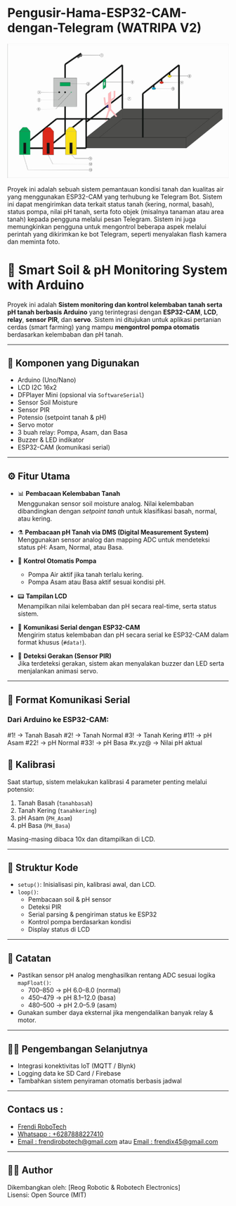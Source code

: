 # Pengusir-Hama-ESP32-CAM-dengan-Telegram (WATRIPA V2)

![alt text](https://github.com/Frendi-X/WATRIPA-V2/blob/main/Project.png?raw=true)

Proyek ini adalah sebuah sistem pemantauan kondisi tanah dan kualitas air yang menggunakan ESP32-CAM yang terhubung ke Telegram Bot. Sistem ini dapat mengirimkan data terkait status tanah (kering, normal, basah), status pompa, nilai pH tanah, serta foto objek (misalnya tanaman atau area tanah) kepada pengguna melalui pesan Telegram. Sistem ini juga memungkinkan pengguna untuk mengontrol beberapa aspek melalui perintah yang dikirimkan ke bot Telegram, seperti menyalakan flash kamera dan meminta foto.

# 🌱 Smart Soil & pH Monitoring System with Arduino

Proyek ini adalah **Sistem monitoring dan kontrol kelembaban tanah serta pH tanah berbasis Arduino** yang terintegrasi dengan **ESP32-CAM**, **LCD**, **relay**, **sensor PIR**, dan **servo**. Sistem ini ditujukan untuk aplikasi pertanian cerdas (smart farming) yang mampu **mengontrol pompa otomatis** berdasarkan kelembaban dan pH tanah.

---

## 🔧 Komponen yang Digunakan

- Arduino (Uno/Nano)
- LCD I2C 16x2
- DFPlayer Mini (opsional via `SoftwareSerial`)
- Sensor Soil Moisture
- Sensor PIR
- Potensio (setpoint tanah & pH)
- Servo motor
- 3 buah relay: Pompa, Asam, dan Basa
- Buzzer & LED indikator
- ESP32-CAM (komunikasi serial)

---

## ⚙️ Fitur Utama

- 📊 **Pembacaan Kelembaban Tanah**  
  Menggunakan sensor soil moisture analog. Nilai kelembaban dibandingkan dengan *setpoint tanah* untuk klasifikasi basah, normal, atau kering.

- ⚗️ **Pembacaan pH Tanah via DMS (Digital Measurement System)**  
  Menggunakan sensor analog dan mapping ADC untuk mendeteksi status pH: Asam, Normal, atau Basa.

- 🔁 **Kontrol Otomatis Pompa**  
  - Pompa Air aktif jika tanah terlalu kering.
  - Pompa Asam atau Basa aktif sesuai kondisi pH.

- 📟 **Tampilan LCD**  
  Menampilkan nilai kelembaban dan pH secara real-time, serta status sistem.

- 🧠 **Komunikasi Serial dengan ESP32-CAM**  
  Mengirim status kelembaban dan pH secara serial ke ESP32-CAM dalam format khusus (`#data!`).

- 🛑 **Deteksi Gerakan (Sensor PIR)**  
  Jika terdeteksi gerakan, sistem akan menyalakan buzzer dan LED serta menjalankan animasi servo.

---

## 📶 Format Komunikasi Serial
### Dari Arduino ke ESP32-CAM:
#1! → Tanah Basah
#2! → Tanah Normal
#3! → Tanah Kering
#11! → pH Asam
#22! → pH Normal
#33! → pH Basa
#x.yz@ → Nilai pH aktual

## 🧪 Kalibrasi

Saat startup, sistem melakukan kalibrasi 4 parameter penting melalui potensio:
1. Tanah Basah (`tanahbasah`)
2. Tanah Kering (`tanahkering`)
3. pH Asam (`PH_Asam`)
4. pH Basa (`PH_Basa`)

Masing-masing dibaca 10x dan ditampilkan di LCD.

---

## 📁 Struktur Kode

- `setup()`: Inisialisasi pin, kalibrasi awal, dan LCD.
- `loop()`:  
  - Pembacaan soil & pH sensor  
  - Deteksi PIR  
  - Serial parsing & pengiriman status ke ESP32  
  - Kontrol pompa berdasarkan kondisi  
  - Display status di LCD  

---

## 📌 Catatan

- Pastikan sensor pH analog menghasilkan rentang ADC sesuai logika `mapFloat()`:
  - 700–850 → pH 6.0–8.0 (normal)
  - 450–479 → pH 8.1–12.0 (basa)
  - 480–500 → pH 2.0–5.9 (asam)
- Gunakan sumber daya eksternal jika mengendalikan banyak relay & motor.

---

## 👨‍🌾 Pengembangan Selanjutnya

- Integrasi konektivitas IoT (MQTT / Blynk)
- Logging data ke SD Card / Firebase
- Tambahkan sistem penyiraman otomatis berbasis jadwal

---

## Contacs us : 
* [Frendi RoboTech](https://www.instagram.com/frendi.co/)
* [Whatsapp : +6287888227410](https://wa.me/+6287888227410)
* [Email    : frendirobotech@gmail.com](https://mail.google.com/mail/u/0/?view=cm&tf=1&fs=1&to=frendirobotech@gmail.com) atau [Email    : frendix45@gmail.com](https://mail.google.com/mail/u/0/?view=cm&tf=1&fs=1&to=frendix45@gmail.com)

---

## 👨‍💻 Author

Dikembangkan oleh: [Reog Robotic & Robotech Electronics]  
Lisensi: Open Source (MIT)




